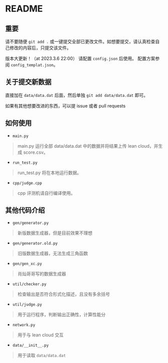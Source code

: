 # README

## 重要

请不要随便 `git add .` 或一键提交全部已更改文件。如想要提交，请认真检查自己修改的内容后，只提交该文件。

版本大更新！（at 2023.3.6 22:00）
请配置 `config.json` 后使用。
配置方案参阅 `config_templat.json`。

## 关于提交新数据

直接加在 `data/data.dat` 后面，然后单独 `git add data/data.dat` 即可。

如果有其他想要改进的东西，可以提 issue 或者 pull requests

## 如何使用

- `main.py`

> main.py 运行全部 data/data.dat 中的数据并将结果上传 lean cloud，并生成 score.csv。

- `run_test.py`

> run_test.py 将在本地运行数据。

- `cpp/judge.cpp`

> cpp 评测机请自行编译使用。

## 其他代码介绍

- `gen/generator.py`

> 新版数据生成器，但是目前效果不理想

- `gen/generator.old.py`

> 旧版数据生成器，无法生成三角函数

- `gen/gen_xc.py`

> 肖灿哥哥写的数据生成器

- `util/checker.py`

> 检查输出是否符合形式化描述，且没有多余括号

- `util/judge.py`

> 用于运行程序，判断输出正确性，计算性能分

- `network.py`

> 用于与 lean cloud 交互

- `data/__init__.py`

> 用于读取 `data/data.dat`
